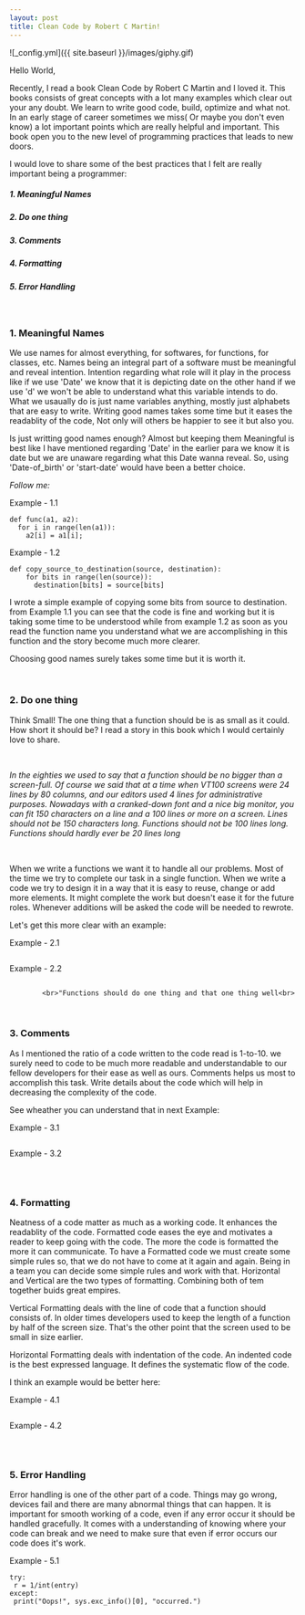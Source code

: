 ```yaml
---
layout: post
title: Clean Code by Robert C Martin!
---
```


![_config.yml]({{ site.baseurl }}/images/giphy.gif)

Hello World,

  Recently, I read a book Clean Code by Robert C Martin and I loved it. This books consists of great concepts with a lot many examples which clear out your any doubt. We  learn to write good code, build, optimize and what not. In an early stage of career sometimes we miss( Or maybe you don't even know) a lot important points which are really helpful and important. This book open you to the new level of programming practices that leads to new doors.

  I would love to share some of the best practices that I felt are really important being a programmer:

##### 1. Meaningful Names
##### 2. Do one thing
##### 3. Comments
##### 4. Formatting
##### 5. Error Handling

<br>

### 1. Meaningful Names
  
  We use names for almost everything, for softwares, for functions, for classes, etc. Names being an integral part of a software must be meaningful and reveal intention. Intention regarding what role will it play in the process like if we use 'Date' we know that it is depicting date on the other hand if we use 'd' we won't be able to understand what this variable intends to do. What we usaually do is just name variables anything, mostly just alphabets that are easy to write. Writing good names takes some time but it eases the readablity of the code, Not only will others be happier to see it but also you.
  
  Is just writting good names enough? Almost but keeping them Meaningful is best like I have mentioned regarding 'Date' in the earlier para we know it is date but we are unaware regarding what this Date wanna reveal. So, using 'Date-of_birth' or 'start-date' would have been a better choice. 
  
  *Follow me:*<br>

Example - 1.1

```
def func(a1, a2):
  for i in range(len(a1)):
    a2[i] = a1[i];
```

Example - 1.2

```
def copy_source_to_destination(source, destination):
    for bits in range(len(source)):
      destination[bits] = source[bits]

```

  I wrote a simple example of copying some bits from source to destination. from Example 1.1 you can see that the code is fine and working but it is taking some time to be understood while from example 1.2 as soon as you read the function name you understand what we are accomplishing in this function and the story become much more clearer.
  
  Choosing good names surely takes some time but it is worth it.

<br>

### 2. Do one thing
  
  Think Small! The one thing that a function should be is as small as it could. How short it should be? I read a story in this book which I would certainly love to share. 
  
  <br>
  
  <centre>*In the eighties we used to say that a function should be no bigger than a screen-full.
            Of course we said that at a time when VT100 screens were 24 lines by 80 columns, and
            our editors used 4 lines for administrative purposes. Nowadays with a cranked-down font
            and a nice big monitor, you can fit 150 characters on a line and a 100 lines or more on a
            screen. Lines should not be 150 characters long. Functions should not be 100 lines long.
            Functions should hardly ever be 20 lines long*</centre>
  
  <br>
  
   When we write a functions we want it to handle all our problems. Most of the time we try to complete our task in a single function. When we write a code we try to design it in a way that it is easy to reuse, change or add more elements. It might complete the work but doesn't ease it for the future roles. Whenever additions will be asked the code will be needed to rewrote.

Let's get this more clear with an example:
 
 Example - 2.1
 
 ```
 
 ```
 
 Example - 2.2
 
 ```
 
 ```

            <br>"Functions should do one thing and that one thing well<br>
<br>            
<h3>3. Comments</h3>
  
  As I mentioned the ratio of a code written to the code read is 1-to-10. we surely need to code to be much more readable and understandable to our fellow developers for their ease as well as ours. Comments helps us most to accomplish this task. Write details about the code which will help in decreasing the complexity of the code.

  See wheather you can understand that in next Example:

 Example - 3.1
 
 ```
 
 ```
 
 Example - 3.2
 
 ```
 
 ```

<br>
<h3>4. Formatting</h3>
  
  Neatness of a code matter as much as a working code. It enhances the readablity of the code. Formatted code eases the eye and motivates a reader to keep going with the code. The more the code is formatted the more it can communicate. To have a Formatted code we must create some simple rules so, that we do not have to come at it again and again. Being in a team you can decide some simple rules and work with that. Horizontal and Vertical are the two types of formatting. Combining both of tem together buids great empires.<br> 
  
  Vertical Formatting deals with the line of code that a function should consists of. In older times developers used to keep the length of a function by half of the screen size. That's the other point that the screen used to be small in size earlier.<br>
  
  Horizontal Formatting deals with indentation of the code. An indented code is the best expressed language. It defines the systematic flow of the code.

I think an example would be better here:

Example - 4.1

```
```

Example - 4.2

```
```

<br>
<h3>5. Error Handling</h3>
  
  Error handling is one of the other part of a code. Things may go wrong, devices fail and there are many abnormal things that can happen. It is important for smooth working of a code, even if any error occur it should be handled gracefully. It comes with a understanding of knowing where your code can break and we need to make sure that even if error occurs our code does it's work.

Example - 5.1

 ```
 try:
  r = 1/int(entry)
 except:
  print("Oops!", sys.exc_info()[0], "occurred.")
 ```
  
  
